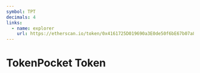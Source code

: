 ```yaml
---
symbol: TPT
decimals: 4
links:
  - name: explorer
    url: https://etherscan.io/token/0x4161725D019690a3E0de50f6bE67b07a86A9fAe1
---
```


# TokenPocket Token
